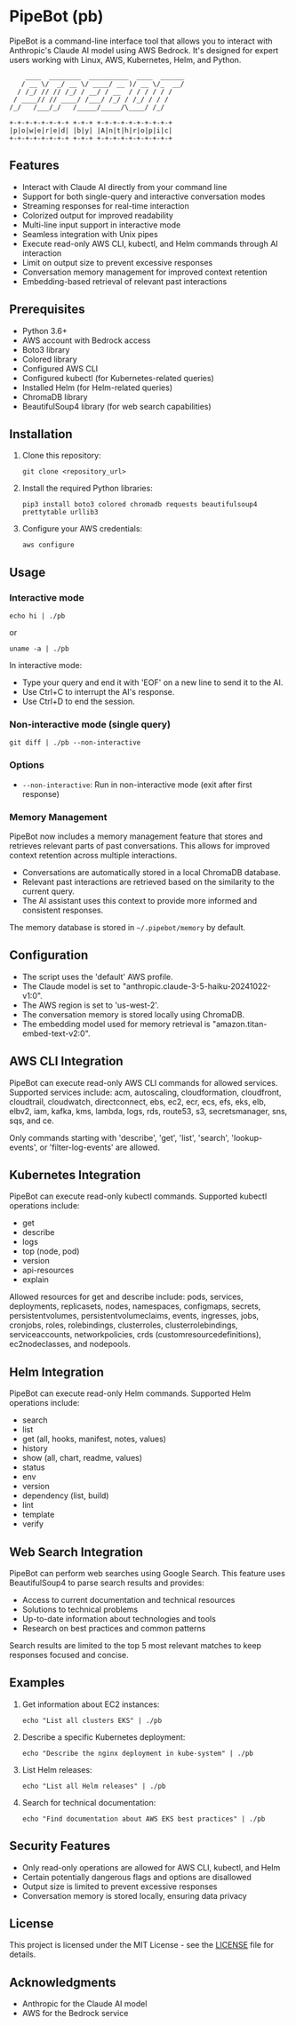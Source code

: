 # PipeBot (pb)

PipeBot is a command-line interface tool that allows you to interact with Anthropic's Claude AI model using AWS Bedrock. It's designed for expert users working with Linux, AWS, Kubernetes, Helm, and Python.

```ascii
    ____  ________  __________  ____  ______
   / __ \/  _/ __ \/ ____/ __ )/ __ \/_  __/
  / /_/ // // /_/ / __/ / __  / / / / / /
 / ____// // ____/ /___/ /_/ / /_/ / / /
/_/   /___/_/   /_____/_____/\____/ /_/

+-+-+-+-+-+-+-+ +-+-+ +-+-+-+-+-+-+-+-+-+
|p|o|w|e|r|e|d| |b|y| |A|n|t|h|r|o|p|i|c|
+-+-+-+-+-+-+-+ +-+-+ +-+-+-+-+-+-+-+-+-+
```

## Features

- Interact with Claude AI directly from your command line
- Support for both single-query and interactive conversation modes
- Streaming responses for real-time interaction
- Colorized output for improved readability
- Multi-line input support in interactive mode
- Seamless integration with Unix pipes
- Execute read-only AWS CLI, kubectl, and Helm commands through AI interaction
- Limit on output size to prevent excessive responses
- Conversation memory management for improved context retention
- Embedding-based retrieval of relevant past interactions

## Prerequisites

- Python 3.6+
- AWS account with Bedrock access
- Boto3 library
- Colored library
- Configured AWS CLI
- Configured kubectl (for Kubernetes-related queries)
- Installed Helm (for Helm-related queries)
- ChromaDB library
- BeautifulSoup4 library (for web search capabilities)

## Installation

1. Clone this repository:
   ```
   git clone <repository_url>
   ```

2. Install the required Python libraries:
   ```
   pip3 install boto3 colored chromadb requests beautifulsoup4 prettytable urllib3
   ```

3. Configure your AWS credentials:
   ```
   aws configure
   ```

## Usage

### Interactive mode

```
echo hi | ./pb
```

or

```
uname -a | ./pb
```

In interactive mode:
- Type your query and end it with 'EOF' on a new line to send it to the AI.
- Use Ctrl+C to interrupt the AI's response.
- Use Ctrl+D to end the session.

### Non-interactive mode (single query)

```
git diff | ./pb --non-interactive
```

### Options

- `--non-interactive`: Run in non-interactive mode (exit after first response)

### Memory Management

PipeBot now includes a memory management feature that stores and retrieves relevant parts of past conversations. This allows for improved context retention across multiple interactions.

- Conversations are automatically stored in a local ChromaDB database.
- Relevant past interactions are retrieved based on the similarity to the current query.
- The AI assistant uses this context to provide more informed and consistent responses.

The memory database is stored in `~/.pipebot/memory` by default.

## Configuration

- The script uses the 'default' AWS profile.
- The Claude model is set to "anthropic.claude-3-5-haiku-20241022-v1:0".
- The AWS region is set to 'us-west-2'.
- The conversation memory is stored locally using ChromaDB.
- The embedding model used for memory retrieval is "amazon.titan-embed-text-v2:0".

## AWS CLI Integration

PipeBot can execute read-only AWS CLI commands for allowed services. Supported services include:
acm, autoscaling, cloudformation, cloudfront, cloudtrail, cloudwatch, directconnect, ebs, ec2, ecr, ecs, efs, eks, elb, elbv2, iam, kafka, kms, lambda, logs, rds, route53, s3, secretsmanager, sns, sqs, and ce.

Only commands starting with 'describe', 'get', 'list', 'search', 'lookup-events', or 'filter-log-events' are allowed.

## Kubernetes Integration

PipeBot can execute read-only kubectl commands. Supported kubectl operations include:
- get
- describe
- logs
- top (node, pod)
- version
- api-resources
- explain

Allowed resources for get and describe include: pods, services, deployments, replicasets, nodes, namespaces, configmaps, secrets, persistentvolumes, persistentvolumeclaims, events, ingresses, jobs, cronjobs, roles, rolebindings, clusterroles, clusterrolebindings, serviceaccounts, networkpolicies, crds (customresourcedefinitions), ec2nodeclasses, and nodepools.

## Helm Integration

PipeBot can execute read-only Helm commands. Supported Helm operations include:
- search
- list
- get (all, hooks, manifest, notes, values)
- history
- show (all, chart, readme, values)
- status
- env
- version
- dependency (list, build)
- lint
- template
- verify

## Web Search Integration

PipeBot can perform web searches using Google Search. This feature uses BeautifulSoup4 to parse search results and provides:
- Access to current documentation and technical resources
- Solutions to technical problems
- Up-to-date information about technologies and tools
- Research on best practices and common patterns

Search results are limited to the top 5 most relevant matches to keep responses focused and concise.

## Examples

1. Get information about EC2 instances:
   ```
   echo "List all clusters EKS" | ./pb
   ```

2. Describe a specific Kubernetes deployment:
   ```
   echo "Describe the nginx deployment in kube-system" | ./pb
   ```

3. List Helm releases:
   ```
   echo "List all Helm releases" | ./pb
   ```

4. Search for technical documentation:
   ```
   echo "Find documentation about AWS EKS best practices" | ./pb
   ```

## Security Features

- Only read-only operations are allowed for AWS CLI, kubectl, and Helm
- Certain potentially dangerous flags and options are disallowed
- Output size is limited to prevent excessive responses
- Conversation memory is stored locally, ensuring data privacy

## License

This project is licensed under the MIT License - see the [LICENSE](LICENSE) file for details.

## Acknowledgments

- Anthropic for the Claude AI model
- AWS for the Bedrock service
